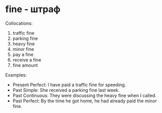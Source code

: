 # fine - штраф


Collocations:

1. traffic fine
2. parking fine
3. heavy fine
4. minor fine
5. pay a fine
6. receive a fine
7. fine amount

Examples:

- Present Perfect: I have paid a traffic fine for speeding.
- Past Simple: She received a parking fine last week.
- Past Continuous: They were discussing the heavy fine when I called.
- Past Perfect: By the time he got home, he had already paid the minor fine.
